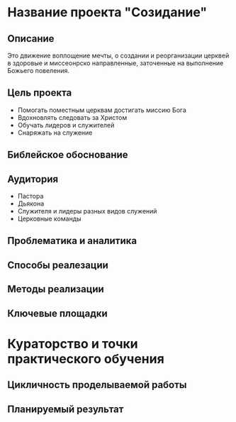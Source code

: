 # Название проекта "Созидание"

## Описание

Это движение воплощение мечты, о создании и реорганизации церквей в здоровые и миссеонрско направленные, заточенные на выполнение Божьего повеления. 

## Цель проекта

* Помогать поместным церквам достигать миссию Бога 
* Вдохновлять следовать за Христом
* Обучать лидеров и служителей
* Снаряжать на служение 

## Библейское обоснование

## Аудитория
* Пастора
* Дьякона 
* Служителя и лидеры разных видов служений
* Церковные команды

## Проблематика и аналитика 

## Способы реалезации

## Методы реализации 

## Ключевые площадки 

# Кураторство и точки практического обучения

## Цикличность проделываемой работы

## Планируемый результат 
